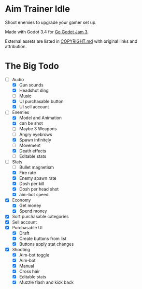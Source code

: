 # Aim Trainer Idle

Shoot enemies to upgrade your gamer set up.

Made with Godot 3.4 for [Go Godot Jam 3](https://itch.io/jam/go-godot-jam-3).

External assets are listed in [COPYRIGHT.md](COPYRIGHT.md "Copyright list") with
original links and attribution.

# The Big Todo

- [ ] Audio
	- [x] Gun sounds
	- [x] Headshot ding
	- [ ] Music
	- [x] UI purchasable button
	- [x] UI sell account
- [ ] Enemies
	- [x] Model and Animation
	- [x] can be shot
	- [ ] Maybe 3 Weapons
	- [ ] Angry eyebrows
	- [x] Spawn infinitely
	- [ ] Movement
	- [x] Death effects
	- [ ] Editable stats
- [ ] Stats
	- [ ] Bullet magnetism
	- [x] Fire rate
	- [x] Enemy spawn rate
	- [x] Dosh per kill
	- [x] Dosh per head shot
	- [x] aim-bot speed
- [x] Economy
	- [x] Get money
	- [x] Spend money
- [x] Sort purchasable categories
- [x] Sell account
- [x] Purchasable UI
	- [x] Draft
	- [x] Create buttons from list
	- [x] Buttons apply stat changes
- [x] Shooting
	- [x] Aim-bot toggle
	- [x] Aim-bot
	- [x] Manual
	- [x] Cross hair
	- [x] Editable stats
	- [x] Muzzle flash and kick back
